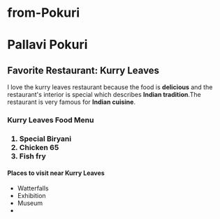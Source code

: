 # from-Pokuri
# Pallavi Pokuri
## Favorite Restaurant: **Kurry Leaves**
I love the kurry leaves restaurant because the food is **delicious** and the restaurant's interior is special which describes **Indian tradition**.The restaurant is very famous for **Indian cuisine**.
<html>
<head><h3>Kurry Leaves Food Menu<h3></head>
<body>
    <ol>
        <li>Special Biryani</li>
        <li>Chicken 65</li>
        <li>Fish fry</li>
    </ol>
    <h4>Places to visit near Kurry Leaves</h4>
    <ul>
        <li>Watterfalls</li>
        <li>Exhibition</li>
        <li>Museum<li></ul>
</body>